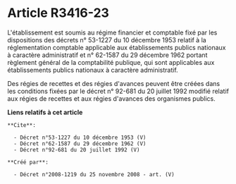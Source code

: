# Article R3416-23

L'établissement est soumis au régime financier et comptable fixé par les dispositions des décrets n° 53-1227 du 10 décembre
1953 relatif à la réglementation comptable applicable aux établissements publics nationaux à caractère administratif et n°
62-1587 du 29 décembre 1962 portant règlement général de la comptabilité publique, qui sont applicables aux établissements
publics nationaux à caractère administratif. 

Des régies de recettes et des régies d'avances peuvent être créées dans les conditions fixées par le décret n° 92-681 du 20
juillet 1992 modifié relatif aux régies de recettes et aux régies d'avances des organismes publics.

**Liens relatifs à cet article**

	**Cite**:

	  - Décret n°53-1227 du 10 décembre 1953 (V)
	  - Décret n°62-1587 du 29 décembre 1962 (V)
	  - Décret n°92-681 du 20 juillet 1992 (V)

	**Créé par**:

	  - Décret n°2008-1219 du 25 novembre 2008 - art. (V)
